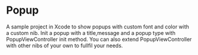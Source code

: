 # Popup
A sample project in Xcode to show popups with custom font and color with a custom nib.
Init a popup with a title,message and a popup type with PopupViewController init method.
You can also extend PopupViewController with other nibs of your own to fullfil your needs.
